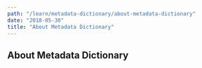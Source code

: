 ```yaml
---
path: "/learn/metadata-dictionary/about-metadata-dictionary"
date: "2018-05-30"
title: "About Metadata Dictionary"
---
```


## About Metadata Dictionary
